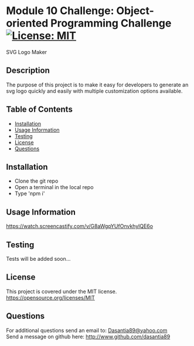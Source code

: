 # Module 10 Challenge: Object-oriented Programming Challenge   [![License: MIT](https://img.shields.io/badge/License-MIT-yellow.svg)](https://opensource.org/licenses/MIT)
SVG Logo Maker
## Description
The purpose of this project is to make it easy for developers to generate an svg logo quickly and easily with multiple customization options available.

  ## Table of Contents<br>
  - [Installation](#installation)
- [Usage Information](#usage-information)
- [Testing](#testing)
- [License](#license)
- [Questions](#questions)
## Installation
- Clone the git repo
- Open a terminal in the local repo
- Type 'npm i'
## Usage Information 
https://watch.screencastify.com/v/G8aWgpYUfOnvkhylQE6o
## Testing
Tests will be added soon...
## License 
This project is covered under the MIT license.   https://opensource.org/licenses/MIT

  ## Questions
  
  For additional questions send an email to: Dasantia89@yahoo.com <br>
  Send a message on github here: http://www.github.com/dasantia89
    